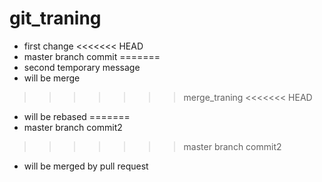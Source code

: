 # git_traning
* first change
<<<<<<< HEAD
* master branch commit
=======
* second temporary message
* will be merge
>>>>>>> merge_traning
<<<<<<< HEAD
* will be rebased
=======
* master branch commit2
>>>>>>> master branch commit2
* will be merged by pull request

